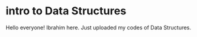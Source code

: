 # intro to Data Structures
Hello everyone! Ibrahim here. Just uploaded my codes of Data Structures.
